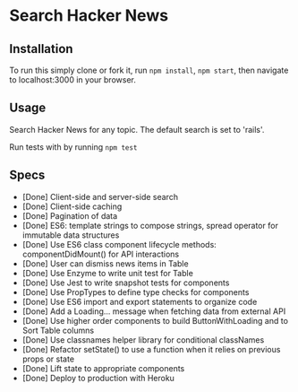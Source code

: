 # Search Hacker News

## Installation

To run this simply clone or fork it, run `npm install`, `npm start`, then navigate to localhost:3000 in your browser.

## Usage

Search Hacker News for any topic. The default search is set to 'rails'.

Run tests with by running `npm test`

## Specs

- [Done] Client-side and server-side search
- [Done] Client-side caching
- [Done] Pagination of data
- [Done] ES6: template strings to compose strings, spread operator for immutable data structures
- [Done] Use ES6 class component lifecycle methods: componentDidMount() for API interactions
- [Done] User can dismiss news items in Table
- [Done] Use Enzyme to write unit test for Table
- [Done] Use Jest to write snapshot tests for components
- [Done] Use PropTypes to define type checks for components
- [Done] Use ES6 import and export statements to organize code
- [Done] Add a Loading... message when fetching data from external API
- [Done] Use higher order components to build ButtonWithLoading and to Sort Table columns
- [Done] Use classnames helper library for conditional classNames
- [Done] Refactor setState() to use a function when it relies on previous props or state
- [Done] Lift state to appropriate components
- [Done] Deploy to production with Heroku

